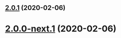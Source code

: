 ## [2.0.1](https://github.com/skypilotcc/toolchain/compare/v2.0.0-next.1...v2.0.1) (2020-02-06)



# [2.0.0-next.1](https://github.com/skypilotcc/toolchain/compare/v2.0.0...v2.0.0-next.1) (2020-02-06)



